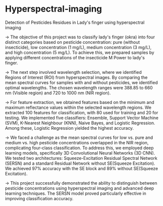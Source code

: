 # Hyperspectral-imaging
Detection of Pesticides Residues in Lady's finger using hyperspectral imaging

-> The objective of this project was to classify lady's finger (okra) into four distinct categories based on pesticide concentration: pure (without insecticide), low concentration (1 mg/L), medium concentration (3 mg/L), and high concentration (5 mg/L). To achieve this, we prepared samples by applying different concentrations of the insecticide M Power to lady's finger.

-> The next step involved wavelength selection, where we identified Regions of Interest (ROI) from hyperspectral images. By comparing the mean spectral curves for samples with and without pesticides, we identified optimal wavelengths. The chosen wavelength ranges were 388.85 to 660 nm (Visible region) and 720 to 1000 nm (NIR region).

-> For feature extraction, we obtained features based on the minimum and maximum reflectance values within the selected wavelength regions. We extracted 100 features for classification, with 80 used for training and 20 for testing. We implemented five classifiers: Ensemble, Support Vector Machine (SVM), K-Nearest Neighbour (KNN), Naive Bayes, and Logistic Regression. Among these, Logistic Regression yielded the highest accuracy.

-> We faced a challenge as the mean spectral curves for low vs. pure and medium vs. high pesticide concentrations overlapped in the NIR region, complicating four-class classification. To address this, we employed deep learning models, specifically 3D Convolutional Neural Networks (3D CNN). We tested two architectures: Squeeze-Excitation Residual Spectral Network (SERSN) and a standard Residual Network without SE(Squeeze Excitation). We achieved 97% accuracy with the SE block and 89% without SE(Squeeze Excitation).

-> This project successfully demonstrated the ability to distinguish between pesticide concentrations using hyperspectral imaging and advanced deep learning techniques. The SERSN model proved particularly effective in improving classification accuracy.
